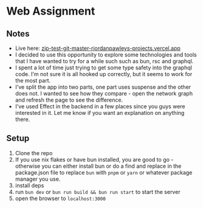 # Web Assignment

## Notes
* Live here: [zip-test-git-master-riordanpawleys-projects.vercel.app](zip-test-git-master-riordanpawleys-projects.vercel.app)
* I decided to use this opportunity to explore some technologies and tools that I have wanted to try for a while such such as bun, rsc and graphql.
* I spent a lot of time just trying to get some type safety into the graphql code. I'm not sure it is all hooked up correctly, but it seems to work for the most part.
* I've split the app into two parts, one part uses suspense and the other does not. I wanted to see how they compare - open the network graph and refresh the page to see the difference.
* I've used Effect in the backend in a few places since you guys were interested in it. Let me know if you want an explanation on anything there.


## Setup
1. Clone the repo
2. If you use nix flakes or have bun installed, you are good to go - otherwise you can either install bun or do a find and replace in the package.json file to replace `bun` with `pnpm` or `yarn` or whatever package manager you use.
3. install deps
4. run `bun dev` or `bun run build && bun run start` to start the server
5. open the browser to `localhost:3000`